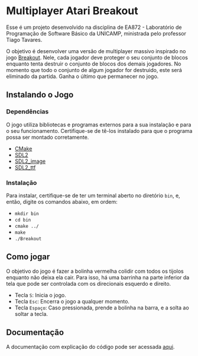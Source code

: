 # Multiplayer Atari Breakout

Esse é um projeto desenvolvido na disciplina de EA872 - Laboratório de Programação de Software Básico da UNICAMP, ministrada pelo professor Tiago Tavares.

O objetivo é desenvolver uma versão de multiplayer massivo inspirado no jogo [Breakout](https://en.wikipedia.org/wiki/Breakout_(video_game)). Nele, cada jogador deve proteger o seu conjunto de blocos enquanto tenta destruir o conjunto de blocos dos demais jogadores. No momento que todo o conjunto de algum jogador for destruido, este será eliminado da partida. Ganha o último que permanecer no jogo.

## Instalando o Jogo

### Dependências

O jogo utiliza bibliotecas e programas externos para a sua instalação e para o seu funcionamento. Certifique-se de tê-los instalado para que o programa possa ser montado corretamente.

- [CMake](https://cmake.org/)
- [SDL2](https://www.libsdl.org/download-2.0.php)
- [SDL2_image](https://www.libsdl.org/projects/SDL_image/)
- [SDL2_ttf](https://www.libsdl.org/projects/SDL_ttf/)

### Instalação

Para instalar, certifique-se de ter um terminal aberto no diretório ```bin```, e, então, digite os comandos abaixo, em ordem:

- ```mkdir bin```
- ```cd bin```
- ```cmake ../```
- ```make```
- ```./Breakout```

## Como jogar

O objetivo do jogo é fazer a bolinha vermelha colidir com todos os tijolos enquanto não deixa ela cair. Para isso, há uma barrinha na parte inferior da tela que pode ser controlada com os direcionais esquerdo e direito.
- Tecla ```S```: Inicia o jogo.
- Tecla ```Esc```: Encerra o jogo a qualquer momento.
- Tecla ```Espaço```: Caso pressionada, prende a bolinha na barra, e a solta ao soltar a tecla.

## Documentação

A documentação com explicação do código pode ser acessada [aqui](https://gustavosr8.github.io/DocBreakout/index.html).
